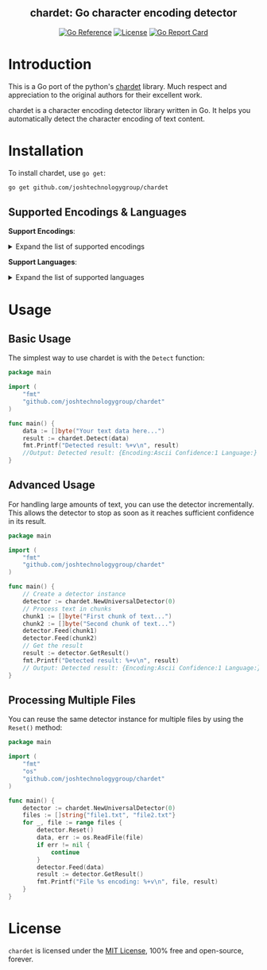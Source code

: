 <div align=center>

## chardet: Go character encoding detector

[![Go Reference](https://pkg.go.dev/badge/github.com/joshtechnologygroup/chardet.svg)](https://pkg.go.dev/github.com/joshtechnologygroup/chardet)
[![License](https://img.shields.io/github/license/wlynxg/chardet.svg?style=flat)](https://github.com/joshtechnologygroup/chardet)
[![Go Report Card](https://goreportcard.com/badge/github.com/joshtechnologygroup/chardet)](https://goreportcard.com/report/github.com/joshtechnologygroup/chardet)

</div>

# Introduction

This is a Go port of the python's [chardet](https://github.com/chardet/chardet) library. Much respect and appreciation to the original authors for their excellent work.

chardet is a character encoding detector library written in Go. It helps you automatically detect the character encoding of text content.

# Installation

To install chardet, use `go get`:

```bash
go get github.com/joshtechnologygroup/chardet
```

## Supported Encodings & Languages

**Support Encodings**:

<details>
  <summary>Expand the list of supported encodings</summary>

- **Ascii**
- **UTF-8**
- **UTF-8-SIG**
- **UTF-16**
- **UTF-16LE**
- **UTF-16BE**
- **UTF-32**
- **UTF-32BE**
- **UTF-32LE**
- **GB2312**
- **HZ-GB-2312**
- **SHIFT_JIS**
- **Big5**
- **Johab**
- **KOI8-R**
- **TIS-620**
- **MacCyrillic**
- **MacRoman**
- **EUC-TW**
- **EUC-KR**
- **EUC-JP**
- **CP932**
- **CP949**
- **Windows-1250**
- **Windows-1251**
- **Windows-1252**
- **Windows-1253**
- **Windows-1254**
- **Windows-1255**
- **Windows-1256**
- **Windows-1257**
- **ISO-8859-1**
- **ISO-8859-2**
- **ISO-8859-5**
- **ISO-8859-6**
- **ISO-8859-7**
- **ISO-8859-8**
- **ISO-8859-9**
- **ISO-8859-13**
- **ISO-2022-CN**
- **ISO-2022-JP**
- **ISO-2022-KR**
- **X-ISO-10646-UCS-4-3412**
- **X-ISO-10646-UCS-4-2143**
- **IBM855**
- **IBM866**

</details>

**Support Languages**:

<details>
<summary>Expand the list of supported languages</summary>
- Chinese
- Japanese
- Korean
- Hebrew
- Russian
- Greek
- Bulgarian
- Thai
- Turkish

</details>

# Usage

## Basic Usage

The simplest way to use chardet is with the `Detect` function:

```go
package main

import (
	"fmt"
	"github.com/joshtechnologygroup/chardet"
)

func main() {
	data := []byte("Your text data here...")
	result := chardet.Detect(data)
	fmt.Printf("Detected result: %+v\n", result)
    //Output: Detected result: {Encoding:Ascii Confidence:1 Language:}
}
```

## Advanced Usage

For handling large amounts of text, you can use the detector incrementally. This allows the detector to stop as soon as it reaches sufficient confidence in its result.

```go
package main

import (
	"fmt"
	"github.com/joshtechnologygroup/chardet"
)

func main() {
	// Create a detector instance
	detector := chardet.NewUniversalDetector(0)
	// Process text in chunks
	chunk1 := []byte("First chunk of text...")
	chunk2 := []byte("Second chunk of text...")
	detector.Feed(chunk1)
	detector.Feed(chunk2)
	// Get the result
	result := detector.GetResult()
	fmt.Printf("Detected result: %+v\n", result)
	// Output: Detected result: {Encoding:Ascii Confidence:1 Language:}
}
```

## Processing Multiple Files

You can reuse the same detector instance for multiple files by using the `Reset()` method:

```go
package main

import (
	"fmt"
	"os"
	"github.com/joshtechnologygroup/chardet"
)

func main() {
	detector := chardet.NewUniversalDetector(0)
	files := []string{"file1.txt", "file2.txt"}
	for _, file := range files {
		detector.Reset()
		data, err := os.ReadFile(file)
		if err != nil {
			continue
		}
		detector.Feed(data)
		result := detector.GetResult()
		fmt.Printf("File %s encoding: %+v\n", file, result)
	}
}
```

# License

`chardet` is licensed under the [MIT License](LICENSE), 100% free and open-source, forever.
